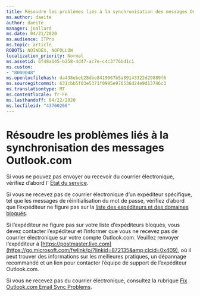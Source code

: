 ```yaml
---
title: Résoudre les problèmes liés à la synchronisation des messages Outlook.com
ms.author: daeite
author: daeite
manager: joallard
ms.date: 04/21/2020
ms.audience: ITPro
ms.topic: article
ROBOTS: NOINDEX, NOFOLLOW
localization_priority: Normal
ms.assetid: 6f48a145-b258-4d47-ac7e-c4c3f76bd1c1
ms.custom:
- "8000048"
ms.openlocfilehash: da438ebeb28dbe8419067b5a89143322d29889f6
ms.sourcegitcommit: 631cbb5f03e5371f0995e976536d24e9d13746c3
ms.translationtype: MT
ms.contentlocale: fr-FR
ms.lasthandoff: 04/22/2020
ms.locfileid: "43760266"
---
```

# <a name="fix-outlookcom-email-sync-issues"></a>Résoudre les problèmes liés à la synchronisation des messages Outlook.com

Si vous ne pouvez pas envoyer ou recevoir du courrier électronique, vérifiez d’abord l' [État du service](https://go.microsoft.com/fwlink/p/?linkid=837482&amp;clcid=0x409).
  
Si vous ne recevez pas de courrier électronique d’un expéditeur spécifique, tel que les messages de réinitialisation du mot de passe, vérifiez d’abord que l’expéditeur ne figure pas sur la [liste des expéditeurs et des domaines bloqués](https://outlook.live.com/mail/options/mail/junkEmail/blockedSendersAndDomains).
  
Si l’expéditeur ne figure pas sur votre liste d’expéditeurs bloqués, vous devez contacter l’expéditeur et l’informer que vous ne recevez pas de courrier électronique sur votre compte Outlook.com. Veuillez renvoyer l’expéditeur à [https://postmaster.live.com](https://go.microsoft.com/fwlink/p/?linkid=872135&amp;clcid=0x409), où il peut trouver des informations sur les meilleures pratiques, un dépannage recommandé et un lien pour contacter l’équipe de support de l’expéditeur Outlook.com.
  
Si vous ne recevez pas du courrier électronique, consultez la rubrique [Fix Outlook.com Email Sync Problems](https://support.office.com/article/d39e3341-8d79-4bf1-b3c7-ded602233642?wt.mc_id=Office_Outlook_com_Alchemy).